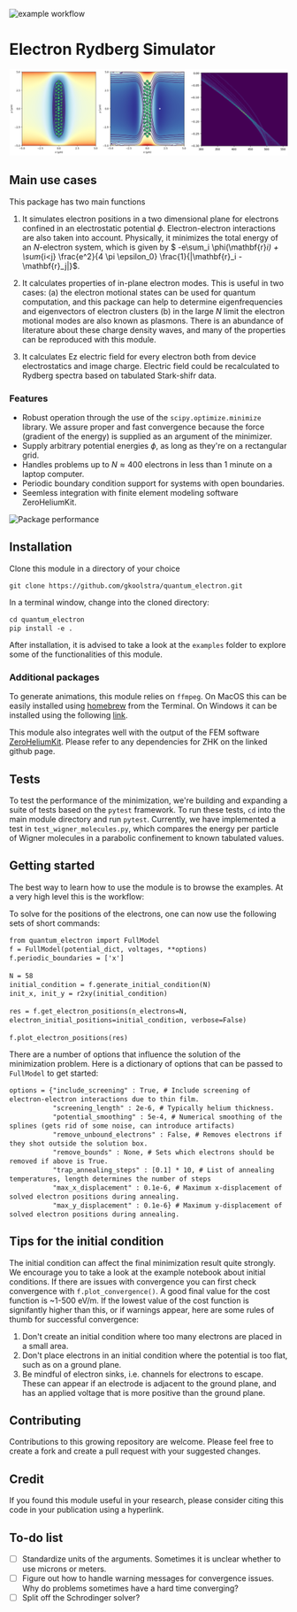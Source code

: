 ![example workflow](https://github.com/gkoolstra/quantum_electron/actions/workflows/python-app.yml/badge.svg)
# Electron Rydberg Simulator
![image info](./images/top.png)
## Main use cases
This package has two main functions
1. It simulates electron positions in a two dimensional plane for electrons confined in an electrostatic potential $\phi$. Electron-electron interactions are also taken into account. Physically, it minimizes the total energy of an $N$-electron system, which is given by $ -e\sum_i \phi(\mathbf{r}_i) + \sum_{i<j} \frac{e^2}{4 \pi \epsilon_0} \frac{1}{|\mathbf{r}_i - \mathbf{r}_j|}$.

2. It calculates properties of in-plane electron modes. This is useful in two cases: (a) the electron motional states can be used for quantum computation, and this package can help to determine eigenfrequencies and eigenvectors of electron clusters (b) in the large $N$ limit the electron motional modes are also known as plasmons. There is an abundance of literature about these charge density waves, and many of the properties can be reproduced with this module.

3. It calculates Ez electric field for every electron both from device electrostatics and image charge. Electric field could be recalculated to Rydberg spectra based on tabulated Stark-shifr data.

### Features
- Robust operation through the use of the `scipy.optimize.minimize` library. We assure proper and fast convergence because the force (gradient of the energy) is supplied as an argument of the minimizer.
- Supply arbitrary potential energies $\phi$, as long as they're on a rectangular grid. 
- Handles problems up to $N \approx 400$ electrons in less than 1 minute on a laptop computer. 
- Periodic boundary condition support for systems with open boundaries.
- Seemless integration with finite element modeling software ZeroHeliumKit.

![Package performance](./images/performance.png)

## Installation

Clone this module in a directory of your choice

```
git clone https://github.com/gkoolstra/quantum_electron.git
```
In a terminal window, change into the cloned directory:
```
cd quantum_electron
pip install -e .
```
After installation, it is advised to take a look at the `examples` folder to explore some of the functionalities of this module. 

### Additional packages
To generate animations, this module relies on `ffmpeg`. On MacOS this can be easily installed using [homebrew](https://formulae.brew.sh/formula/ffmpeg) from the Terminal. On Windows it can be installed using the following [link](https://www.ffmpeg.org/download.html). 

This module also integrates well with the output of the FEM software [ZeroHeliumKit](https://github.com/eeroqlab/zeroheliumkit). Please refer to any dependencies for ZHK on the linked github page.

## Tests
To test the performance of the minimization, we're building and expanding a suite of tests based on the `pytest` framework. To run these tests, `cd` into the main module directory and run `pytest`. Currently, we have implemented a test in `test_wigner_molecules.py`, which compares the energy per particle of Wigner molecules in a parabolic confinement to known tabulated values.

## Getting started
The best way to learn how to use the module is to browse the examples. At a very high level this is the workflow:

To solve for the positions of the electrons, one can now use the following sets of short commands:
```
from quantum_electron import FullModel
f = FullModel(potential_dict, voltages, **options)
f.periodic_boundaries = ['x']

N = 58
initial_condition = f.generate_initial_condition(N)
init_x, init_y = r2xy(initial_condition)
    
res = f.get_electron_positions(n_electrons=N, electron_initial_positions=initial_condition, verbose=False)

f.plot_electron_positions(res)
```

There are a number of options that influence the solution of the minimization problem. Here is a dictionary of options that can be passed to `FullModel` to get started: 
```
options = {"include_screening" : True, # Include screening of electron-electron interactions due to thin film.
           "screening_length" : 2e-6, # Typically helium thickness.
           "potential_smoothing" : 5e-4, # Numerical smoothing of the splines (gets rid of some noise, can introduce artifacts)
           "remove_unbound_electrons" : False, # Removes electrons if they shot outside the solution box.
           "remove_bounds" : None, # Sets which electrons should be removed if above is True.
           "trap_annealing_steps" : [0.1] * 10, # List of annealing temperatures, length determines the number of steps
           "max_x_displacement" : 0.1e-6, # Maximum x-displacement of solved electron positions during annealing.
           "max_y_displacement" : 0.1e-6} # Maximum y-displacement of solved electron positions during annealing.
```

## Tips for the initial condition
The initial condition can affect the final minimization result quite strongly. We encourage you to take a look at the example notebook about initial conditions. If there are issues with convergence you can first check convergence with `f.plot_convergence()`. A good final value for the cost function is ~1-500 eV/m. If the lowest value of the cost function is signifantly higher than this, or if warnings appear, here are some rules of thumb for successful convergence:
1. Don't create an initial condition where too many electrons are placed in a small area.
2. Don't place electrons in an initial condition where the potential is too flat, such as on a ground plane. 
3. Be mindful of electron sinks, i.e. channels for electrons to escape. These can appear if an electrode is adjacent to the ground plane, and has an applied voltage that is more positive than the ground plane.

## Contributing
Contributions to this growing repository are welcome. Please feel free to create a fork and create a pull request with your suggested changes.

## Credit
If you found this module useful in your research, please consider citing this code in your publication using a hyperlink.

## To-do list
- [ ] Standardize units of the arguments. Sometimes it is unclear whether to use microns or meters.
- [ ] Figure out how to handle warning messages for convergence issues. Why do problems sometimes have a hard time converging?
- [ ] Split off the Schrodinger solver?
